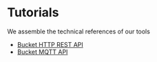 # Tutorials

We assemble the technical references of our tools

* [Bucket HTTP REST API](references/bucket-http)
* [Bucket MQTT API](references/bucket-mqtt)